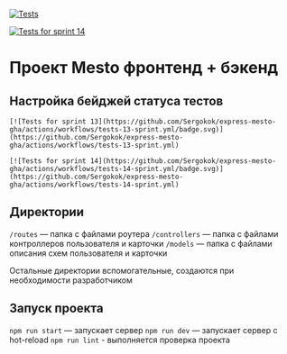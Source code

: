 [![Tests](https://github.com/Sergokok/express-mesto-gha/actions/workflows/tests-13-sprint.yml/badge.svg)](https://github.com/Sergokok/express-mesto-gha/actions/workflows/tests-13-sprint.yml)

[![Tests for sprint 14](https://github.com/Sergokok/express-mesto-gha/actions/workflows/tests-14-sprint.yml/badge.svg)](https://github.com/Sergokok/express-mesto-gha/actions/workflows/tests-14-sprint.yml)

# Проект Mesto фронтенд + бэкенд



## Настройка бейджей статуса тестов
```
[![Tests for sprint 13](https://github.com/Sergokok/express-mesto-gha/actions/workflows/tests-13-sprint.yml/badge.svg)](https://github.com/Sergokok/express-mesto-gha/actions/workflows/tests-13-sprint.yml)

[![Tests for sprint 14](https://github.com/Sergokok/express-mesto-gha/actions/workflows/tests-14-sprint.yml/badge.svg)](https://github.com/Sergokok/express-mesto-gha/actions/workflows/tests-14-sprint.yml)
```


## Директории

`/routes` — папка с файлами роутера
`/controllers` — папка с файлами контроллеров пользователя и карточки
`/models` — папка с файлами описания схем пользователя и карточки

Остальные директории вспомогательные, создаются при необходимости разработчиком

## Запуск проекта

`npm run start` — запускает сервер
`npm run dev` — запускает сервер с hot-reload
`npm run lint` - выполняется проверка проекта
